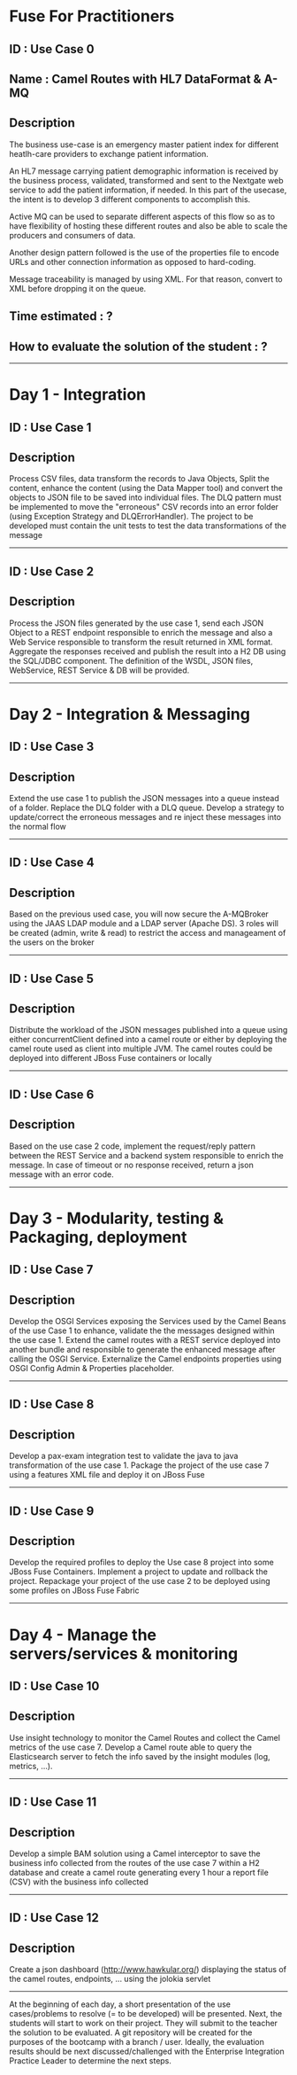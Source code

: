 # Fuse For Practitioners

## ID : Use Case 0
## Name : Camel Routes with HL7 DataFormat & A-MQ
## Description 

The business use-case is an emergency master patient index for different heatlh-care providers to exchange patient information.

An HL7 message carrying patient demographic information is received by the business process, validated, transformed and sent to the Nextgate web service to add the patient information, if needed. In this part of the usecase, the intent is to develop 3 different components to accomplish this.

Active MQ can be used to separate different aspects of this flow so as to have flexibility of hosting these different routes and also be able to scale the producers and consumers of data.

Another design pattern followed is the use of the properties file to encode URLs and other connection information as opposed to hard-coding.

Message traceability is managed by using XML. For that reason, convert to XML before dropping it on the queue.

## Time estimated : ?
## How to evaluate the solution of the student : ?

********************************************************************************************************
# Day 1 - Integration

## ID : Use Case 1
## Description

Process CSV files, data transform the records to Java Objects, Split the content, enhance the content (using the Data Mapper tool) and convert the objects to JSON file to be saved into individual files. The DLQ pattern must be implemented to move the "erroneous" CSV records into an error folder (using Exception Strategy and DLQErrorHandler). The project to be developed must contain the unit tests to test the data transformations of the message
********************************************************************************************************

## ID : Use Case 2
## Description
Process the JSON files generated by the use case 1, send each JSON Object to a REST endpoint responsible to enrich the message and also a Web Service responsible to transform the result returned in XML format. Aggregate the responses received and publish the result into a H2 DB using the SQL/JDBC component. The definition of the WSDL, JSON files, WebService, REST Service & DB will be provided.

********************************************************************************************************
# Day 2 - Integration & Messaging

## ID : Use Case 3 
## Description
Extend the use case 1 to publish the JSON messages into a queue instead of a folder. Replace the DLQ folder with a DLQ queue. Develop a strategy to update/correct the erroneous messages and re inject these messages into the normal flow
********************************************************************************************************

## ID : Use Case 4
## Description 
Based on the previous used case, you will now secure the A-MQBroker using the JAAS LDAP module and a LDAP server (Apache DS).
3 roles will be created (admin, write & read) to restrict the access and manageament of the users on the broker
********************************************************************************************************

## ID : Use Case 5 
## Description
Distribute the workload of the JSON messages published into a queue using either concurrentClient defined into a camel route or either by deploying the camel route used as client into multiple JVM. The camel routes could be deployed into different JBoss Fuse containers or locally
********************************************************************************************************

## ID : Use Case 6 
## Description 
Based on the use case 2 code, implement the request/reply pattern between the REST Service and a backend system responsible to enrich the message. In case of timeout or no response received, return a json message with an error code.

********************************************************************************************************
# Day 3 - Modularity, testing & Packaging, deployment

## ID : Use Case 7 
## Description
Develop the OSGI Services exposing the Services used by the Camel Beans of the use Case 1 to enhance, validate the the messages designed within the use case 1. Extend the camel routes with a REST service deployed into another bundle and responsible to generate the enhanced message after calling the OSGI Service. Externalize the Camel endpoints properties using OSGI Config Admin & Properties placeholder.
********************************************************************************************************

## ID : Use Case 8
## Description
Develop a pax-exam integration test to validate the java to java transformation of the use case 1. Package the project of the use case 7 using a features XML file and deploy it on JBoss Fuse
********************************************************************************************************

## ID : Use Case 9 
## Description
Develop the required profiles to deploy the Use case 8 project into some JBoss Fuse Containers. Implement a project to update and rollback the project. Repackage your project of the use case 2 to be deployed using some profiles on JBoss Fuse Fabric
********************************************************************************************************

# Day 4 - Manage the servers/services & monitoring

## ID : Use Case 10
## Description
Use insight technology to monitor the Camel Routes and collect the Camel metrics of the use case 7. Develop a Camel route able to query the Elasticsearch server to fetch the info saved by the insight modules (log, metrics, ...).
********************************************************************************************************

## ID : Use Case 11 
## Description
Develop a simple BAM solution using a Camel interceptor to save the business info collected from the routes of the use case 7 within a H2 database and create a camel route generating every 1 hour a report file (CSV) with the business info collected
********************************************************************************************************

## ID : Use Case 12 
## Description
Create a json dashboard (http://www.hawkular.org/) displaying the status of the camel routes, endpoints, ... using the jolokia servlet
********************************************************************************************************

At the beginning of each day, a short presentation of the use cases/problems to resolve (= to be developed) will be presented. Next, the students will start to work on their project. They will submit to the teacher the solution to be evaluated. A git repository will be created for the purposes of the bootcamp with a branch / user. Ideally, the evaluation results should be next discussed/challenged with the  Enterprise Integration Practice Leader to determine the next steps.

